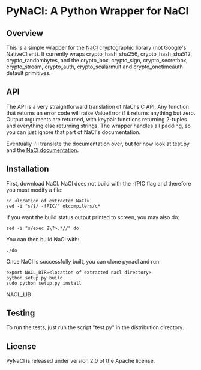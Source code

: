 PyNaCl: A Python Wrapper for NaCl
========================

Overview
--------

This is a simple wrapper for the [NaCl](http://nacl.cace-project.eu/)
cryptographic library (not Google's NativeClient). It currently wraps
crypto\_hash\_sha256, crypto\_hash\_sha512, crypto\_randombytes, and
the crypto\_box, crypto\_sign, crypto\_secretbox, crypto\_stream,
crypto\_auth, crypto\_scalarmult and crypto\_onetimeauth default primitives.


API
---

The API is a very straightforward translation of NaCl's C API. Any
function that returns an error code will raise ValueError if it
returns anything but zero. Output arguments are returned, with keypair
functions returning 2-tuples and everything else returning
strings. The wrapper handles all padding, so you can just ignore that
part of NaCl's documentation.

Eventually I'll translate the documentation over, but for now look at
test.py and the [NaCl documentation](http://nacl.cace-project.eu/).


Installation
----------

First, download NaCl. NaCl does not build with the -fPIC flag and
therefore you must modify a file:

    cd <location of extracted NaCl>
    sed -i "s/$/ -fPIC/" okcompilers/c*
    
If you want the build status output printed to screen, you may also do:
    
    sed -i "s/exec 2\?>.*//" do
    
You can then build NaCl with:
    
    ./do

Once NaCl is successfully built, you can clone pynacl and run:

    export NACL_DIR=<location of extracted nacl directory>
    python setup.py build
    sudo python setup.py install

NACL_LIB

Testing
-------

To run the tests, just run the script "test.py" in the distribution directory.


License
------

PyNaCl is released under version 2.0 of the Apache license.
